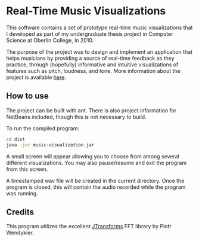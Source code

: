 # Real-Time Music Visualizations

This software contains a set of prototype real-time music visualizations
that I developed as part of my undergraduate thesis project in Computer Science
at Oberlin College, in 2010.

The purpose of the project was to design and implement an application that helps musicians 
by providing a source of real-time feedback as they practice, through (hopefully) informative
and intuitive visualizations of features such as pitch, loudness, and tone. More information 
about the project is available [here](https://sites.google.com/site/musicaudiohp).

## How to use

The project can be built with ant. There is also project information for NetBeans included,
though this is not necessary to build.

To run the compiled program:

```bash
cd dist
java -jar music-visualization.jar
```

A small screen will appear allowing you to choose from among several different visualizations.
You may also pause/resume and exit the program from this screen.

A timestamped wav file will be created in the current directory. Once the program is closed,
this will contain the audio recorded while the program was running.

## Credits

This program utilizes the excellent [JTransforms](https://sites.google.com/site/piotrwendykier/software/jtransforms) 
FFT library by Piotr Wendykier.